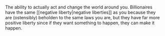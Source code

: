 The ability to actually act and change the world around you. Billionaires have the same [[negative liberty|negative liberties]] as you because they are (ostensibly) beholden to the same laws you are, but they have far more positive liberty since if they want something to happen, they can make it happen. 